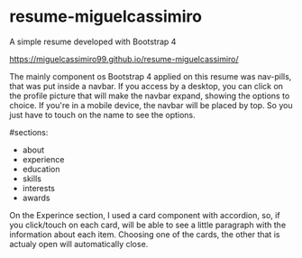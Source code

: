 # resume-miguelcassimiro

A simple resume developed with Bootstrap 4

https://miguelcassimiro99.github.io/resume-miguelcassimiro/


The mainly component os Bootstrap 4 applied on this resume was nav-pills, that was put inside a navbar.
If you access by a desktop, you can click on the profile picture that will make the navbar expand, showing the options to choice.
If you're in a mobile device, the navbar will be placed by top. So you just have to touch on the name to see the options.

#sections:
  - about
  - experience
  - education
  - skills
  - interests
  - awards

On the Experince section, I used a card component with accordion, so, if you click/touch on each card, will be able to see a little paragraph with the information about each item. Choosing one of the cards, the other that is actualy open will automatically close.
